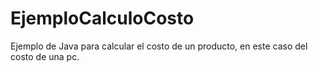 # EjemploCalculoCosto
Ejemplo de Java para calcular el costo de un producto, en este caso del costo de una pc.

